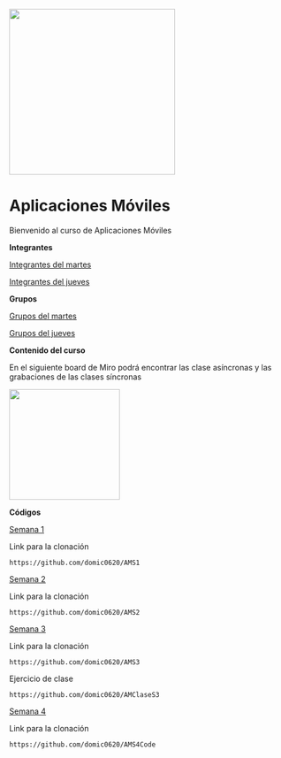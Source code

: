 <img src="https://www.icesi.edu.co/calipostalessonoras/images/logo_icesi-01.png" width="300"><br>

# Aplicaciones Móviles

<p>Bienvenido al curso de Aplicaciones Móviles</p>


<p><b>Integrantes</b></p>
<p><a href="https://docs.google.com/presentation/d/18JquSMG70VpxgpmcuJmCwRFAti4kP9hW4t0cPVqcTAU/edit?usp=sharing">Integrantes del martes</a></p>

<p><a href="https://docs.google.com/presentation/d/1RaZeZRx5zBnwz71_tEMn4e2hXXS_y02Rv0pIq-yVkRg/edit?usp=sharing">Integrantes del jueves</a></p>


<p><b>Grupos</b><p>
<p><a href="https://docs.google.com/spreadsheets/d/11v9NJcYs5GBdcGn9Eux0YJq-jpWlB2iW-ZHXZW0C_3Q/edit?usp=sharing">Grupos del martes</a></p>
<p><a href="https://docs.google.com/spreadsheets/d/1-tzb9PnWCu8uDyimxIRWJGJnseYB_BlNtub6ZTaIS8U/edit?usp=sharing">Grupos del jueves</a></p>


<b>Contenido del curso</b><br>
<p>En el siguiente board de Miro podrá encontrar las clase asíncronas y las grabaciones de las clases síncronas</p>
<a href="https://miro.com/app/board/o9J_lWBQDH0=/" target="_blank"><img src="https://appmirror.net/wp-content/uploads/2020/12/miro-icon-1200x1200.png" width="200"></a>
<br>

<b>Códigos</b><br>
<p><a href="https://github.com/domic0620/AMS1">Semana 1</a></p>
<p>Link para la clonación</p>
<code>https://github.com/domic0620/AMS1</code>
<p></p>

<p><a href="https://github.com/domic0620/AMS2">Semana 2</a></p>
<p>Link para la clonación</p>
<code>https://github.com/domic0620/AMS2</code>
<p></p>

<p><a href="https://github.com/domic0620/AMS3">Semana 3</a></p>
<p>Link para la clonación</p>
<code>https://github.com/domic0620/AMS3</code>
<p>Ejercicio de clase</p>
<code>https://github.com/domic0620/AMClaseS3</code>
<p></p>

<p><a href="https://github.com/domic0620/AMS4Code">Semana 4</a></p>
<p>Link para la clonación</p>
<code>https://github.com/domic0620/AMS4Code</code>
<p></p>



